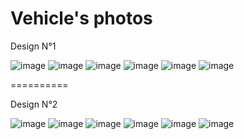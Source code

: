Vehicle's photos
==========

Design N°1

![image](https://github.com/user-attachments/assets/847a8468-6ae1-4f8a-adc9-5e4c412a72e0)
![image](https://github.com/user-attachments/assets/3bcb6d59-f161-4363-986a-b9cd1690efd5)
![image](https://github.com/user-attachments/assets/a2362a5a-7f08-4186-b2e8-ce6f8b8a83c8)
![image](https://github.com/user-attachments/assets/acec42ce-1022-4bef-8c35-48cdb8bb517c)
![image](https://github.com/user-attachments/assets/1540941f-799c-438c-a616-920db00a07bd)
![image](https://github.com/user-attachments/assets/f8efc304-297f-4736-b647-713f3eab983b)

==========

Design N°2

![image](https://github.com/user-attachments/assets/f96a40dc-d1fd-416a-8920-49e4209f4dcc)
![image](https://github.com/user-attachments/assets/07aef9ff-76f8-4395-b01c-806d84b286a8)
![image](https://github.com/user-attachments/assets/b6da5686-8a63-4485-b5f1-e5d2a875f17c)
![image](https://github.com/user-attachments/assets/9bc763b3-e807-4aff-8b83-397d1eb154fe)
![image](https://github.com/user-attachments/assets/c6f04cf4-75f2-432b-9bda-084f0b7285b5)
![image](https://github.com/user-attachments/assets/d60414e9-5313-4891-8843-17e4ccc430ee)

